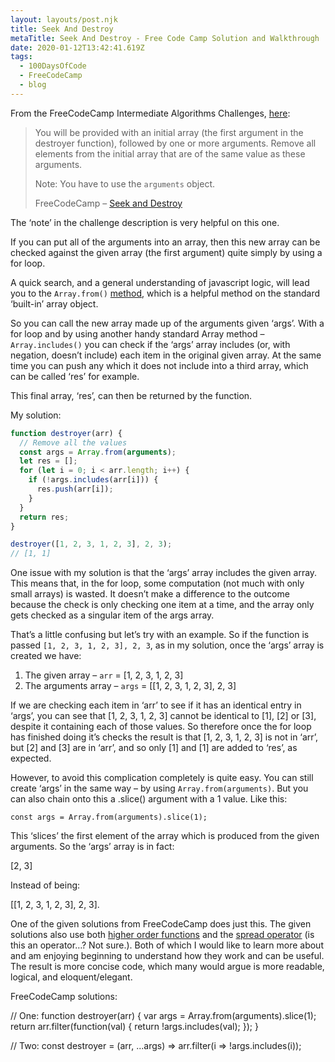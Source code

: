 ```yaml
---
layout: layouts/post.njk
title: Seek And Destroy
metaTitle: Seek And Destroy - Free Code Camp Solution and Walkthrough
date: 2020-01-12T13:42:41.619Z
tags:
  - 100DaysOfCode
  - FreeCodeCamp
  - blog
---
```

From the FreeCodeCamp Intermediate Algorithms Challenges, [here](https://www.freecodecamp.org/learn/javascript-algorithms-and-data-structures/intermediate-algorithm-scripting/seek-and-destroy):

> You will be provided with an initial array (the first argument in the destroyer function), followed by one or more arguments. Remove all elements from the initial array that are of the same value as these arguments.
> 
> Note: You have to use the `arguments` object.
> 
> FreeCodeCamp – [Seek and Destroy](https://www.freecodecamp.org/learn/javascript-algorithms-and-data-structures/intermediate-algorithm-scripting/seek-and-destroy)

The ‘note’ in the challenge description is very helpful on this one.

If you can put all of the arguments into an array, then this new array can be checked against the given array (the first argument) quite simply by using a for loop.

A quick search, and a general understanding of javascript logic, will lead you to the `Array.from()` [method](https://developer.mozilla.org/en-US/docs/Web/JavaScript/Reference/Global_Objects/Array/from), which is a helpful method on the standard ‘built-in’ array object.

So you can call the new array made up of the arguments given ‘args’. With a for loop and by using another handy standard Array method – `Array.includes()` you can check if the ‘args’ array includes (or, with negation, doesn’t include) each item in the original given array. At the same time you can push any which it does not include into a third array, which can be called ‘res’ for example.

This final array, ‘res’, can then be returned by the function.

My solution:
```javascript
function destroyer(arr) {
  // Remove all the values
  const args = Array.from(arguments);
  let res = [];
  for (let i = 0; i < arr.length; i++) {
    if (!args.includes(arr[i])) {
      res.push(arr[i]);
    }
  }
  return res;
}

destroyer([1, 2, 3, 1, 2, 3], 2, 3);
// [1, 1]
```

One issue with my solution is that the ‘args’ array includes the given array. This means that, in the for loop, some computation (not much with only small arrays) is wasted. It doesn’t make a difference to the outcome because the check is only checking one item at a time, and the array only gets checked as a singular item of the args array.

That’s a little confusing but let’s try with an example. So if the function is passed `[1, 2, 3, 1, 2, 3], 2, 3`, as in my solution, once the ‘args’ array is created we have:

1.  The given array – `arr` = [1, 2, 3, 1, 2, 3]
2.  The arguments array – `args` = [[1, 2, 3, 1, 2, 3], 2, 3]

If we are checking each item in ‘arr’ to see if it has an identical entry in ‘args’, you can see that [1, 2, 3, 1, 2, 3] cannot be identical to [1], [2] or [3], despite it containing each of those values. So therefore once the for loop has finished doing it’s checks the result is that [1, 2, 3, 1, 2, 3] is not in ‘arr’, but [2] and [3] are in ‘arr’, and so only [1] and [1] are added to ‘res’, as expected.

However, to avoid this complication completely is quite easy. You can still create ‘args’ in the same way – by using `Array.from(arguments)`. But you can also chain onto this a .slice() argument with a 1 value. Like this:

`const args = Array.from(arguments).slice(1);`

This ‘slices’ the first element of the array which is produced from the given arguments. So the ‘args’ array is in fact:

[2, 3]

Instead of being:

[[1, 2, 3, 1, 2, 3], 2, 3].

One of the given solutions from FreeCodeCamp does just this. The given solutions also use both [higher order functions](https://eloquentjavascript.net/05_higher_order.html) and the [spread operator](https://developer.mozilla.org/en-US/docs/Web/JavaScript/Reference/Operators/Spread_syntax) (is this an operator…? Not sure.). Both of which I would like to learn more about and am enjoying beginning to understand how they work and can be useful. The result is more concise code, which many would argue is more readable, logical, and eloquent/elegant.

FreeCodeCamp solutions:

// One:
function destroyer(arr) {
  var args = Array.from(arguments).slice(1);
  return arr.filter(function(val) {
    return !args.includes(val);
  });
}

// Two:
const destroyer = (arr, ...args) => arr.filter(i => !args.includes(i));